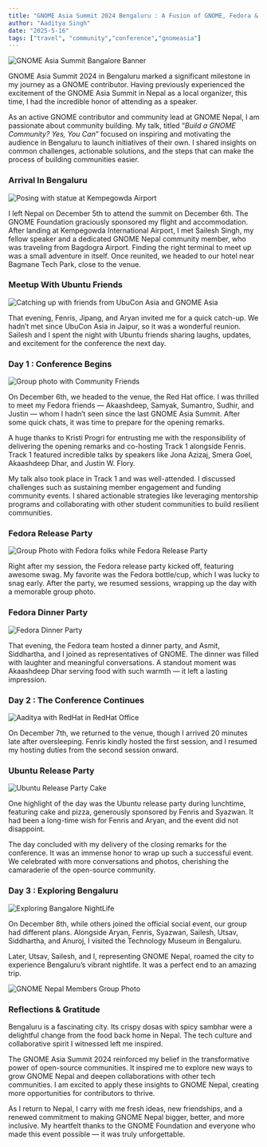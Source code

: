 ```yaml
---
title: "GNOME Asia Summit 2024 Bengaluru : A Fusion of GNOME, Fedora & Ubuntu"
author: "Aaditya Singh"
date: "2025-5-16"
tags: ["travel", "community","conference","gnomeasia"]
---
```


![GNOME Asia Summit Bangalore Banner](asset/GNOMEAsia.png)

GNOME Asia Summit 2024 in Bengaluru marked a significant milestone in my journey as a GNOME contributor. Having previously experienced the excitement of the GNOME Asia Summit in Nepal as a local organizer, this time, I had the incredible honor of attending as a speaker.

As an active GNOME contributor and community lead at GNOME Nepal, I am passionate about community building. My talk, titled “*Build a GNOME Community? Yes, You Can*” focused on inspiring and motivating the audience in Bengaluru to launch initiatives of their own. I shared insights on common challenges, actionable solutions, and the steps that can make the process of building communities easier.

### Arrival In Bengaluru
![Posing with statue at Kempegowda Airport](asset/Aadiistatue.png)

I left Nepal on December 5th to attend the summit on December 6th. The GNOME Foundation graciously sponsored my flight and accommodation. After landing at Kempegowda International Airport, I met Sailesh Singh, my fellow speaker and a dedicated GNOME Nepal community member, who was traveling from Bagdogra Airport. Finding the right terminal to meet up was a small adventure in itself. Once reunited, we headed to our hotel near Bagmane Tech Park, close to the venue.

### Meetup With Ubuntu Friends
![Catching up with friends from UbuCon Asia and GNOME Asia](asset/aadityagroup.png)

That evening, Fenris, Jipang, and Aryan invited me for a quick catch-up. We hadn’t met since UbuCon Asia in Jaipur, so it was a wonderful reunion. Sailesh and I spent the night with Ubuntu friends sharing laughs, updates, and excitement for the conference the next day.

### Day 1 : Conference Begins
![Group photo with Community Friends](asset/groupphotoGAS.png)

On December 6th, we headed to the venue, the Red Hat office. I was thrilled to meet my Fedora friends — Akaashdeep, Samyak, Sumantro, Sudhir, and Justin — whom I hadn’t seen since the last GNOME Asia Summit. After some quick chats, it was time to prepare for the opening remarks.

A huge thanks to Kristi Progri for entrusting me with the responsibility of delivering the opening remarks and co-hosting Track 1 alongside Fenris. Track 1 featured incredible talks by speakers like Jona Azizaj, Smera Goel, Akaashdeep Dhar, and Justin W. Flory.

My talk also took place in Track 1 and was well-attended. I discussed challenges such as sustaining member engagement and funding community events. I shared actionable strategies like leveraging mentorship programs and collaborating with other student communities to build resilient communities.

### Fedora Release Party
![Group Photo with Fedora folks while Fedora Release Party](asset/fedorareleaseparty.png)

Right after my session, the Fedora release party kicked off, featuring awesome swag. My favorite was the Fedora bottle/cup, which I was lucky to snag early. After the party, we resumed sessions, wrapping up the day with a memorable group photo.

### Fedora Dinner Party
![Fedora Dinner Party](asset/aadiidinner.png)

That evening, the Fedora team hosted a dinner party, and Asmit, Siddhartha, and I joined as representatives of GNOME. The dinner was filled with laughter and meaningful conversations. A standout moment was Akaashdeep Dhar serving food with such warmth — it left a lasting impression.

### Day 2 : The Conference Continues
![Aaditya with RedHat in RedHat Office](asset/aadiiredhat.png)

On December 7th, we returned to the venue, though I arrived 20 minutes late after oversleeping. Fenris kindly hosted the first session, and I resumed my hosting duties from the second session onward.

### Ubuntu Release Party
![Ubuntu Release Party Cake](asset/ubuntucake.png)

One highlight of the day was the Ubuntu release party during lunchtime, featuring cake and pizza, generously sponsored by Fenris and Syazwan. It had been a long-time wish for Fenris and Aryan, and the event did not disappoint.

The day concluded with my delivery of the closing remarks for the conference. It was an immense honor to wrap up such a successful event. We celebrated with more conversations and photos, cherishing the camaraderie of the open-source community.

### Day 3 : Exploring Bengaluru
![Exploring Bangalore NightLife](asset/aadityabbq.png)

On December 8th, while others joined the official social event, our group had different plans. Alongside Aryan, Fenris, Syazwan, Sailesh, Utsav, Siddhartha, and Anuroj, I visited the Technology Museum in Bengaluru.

Later, Utsav, Sailesh, and I, representing GNOME Nepal, roamed the city to experience Bengaluru’s vibrant nightlife. It was a perfect end to an amazing trip.

![GNOME Nepal Members Group Photo](asset/GNmembers.png)

### Reflections & Gratitude

Bengaluru is a fascinating city. Its crispy dosas with spicy sambhar were a delightful change from the food back home in Nepal. The tech culture and collaborative spirit I witnessed left me inspired.

The GNOME Asia Summit 2024 reinforced my belief in the transformative power of open-source communities. It inspired me to explore new ways to grow GNOME Nepal and deepen collaborations with other tech communities. I am excited to apply these insights to GNOME Nepal, creating more opportunities for contributors to thrive.

As I return to Nepal, I carry with me fresh ideas, new friendships, and a renewed commitment to making GNOME Nepal bigger, better, and more inclusive. My heartfelt thanks to the GNOME Foundation and everyone who made this event possible — it was truly unforgettable.